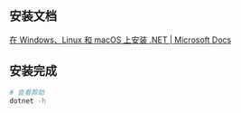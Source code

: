 ## 安装文档

[在 Windows、Linux 和 macOS 上安装 .NET | Microsoft Docs](https://docs.microsoft.com/zh-cn/dotnet/core/install)

## 安装完成

```sh
# 查看帮助
dotnet -h
```
